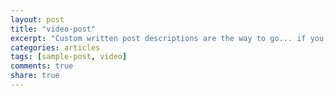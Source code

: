 ```yaml
---
layout: post
title: "video-post"
excerpt: "Custom written post descriptions are the way to go... if you're not lazy."
categories: articles
tags: [sample-post, video]
comments: true
share: true
---
```

<!--<br>
<div class="apester-media" data-media-id="5a5375cfa11df50001fa00a4" height="512"></div><script async src="//static.apester.com/js/sdk/v2.0/apester-javascript-sdk.min.js"></script>
-->
<br>
<div class="apester-media" data-media-id="5a5ca72763e2e30001f24e39" height="338"></div><script async src="https://storage.googleapis.com/apester-stg/pe/sdk/core.min.js"></script>
